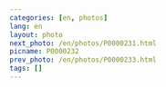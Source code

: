 ```yaml
---
categories: [en, photos]
lang: en
layout: photo
next_photo: /en/photos/P0000231.html
picname: P0000232
prev_photo: /en/photos/P0000233.html
tags: []
---
```

